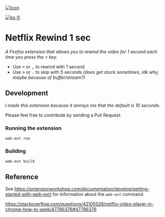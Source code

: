 [![Icon](https://addons.cdn.mozilla.net/user-media/addon_icons/2655/2655859-64.png?modified=995967bd)](https://addons.mozilla.org/en-US/firefox/addon/netflix-rewind-1-sec/)

[![ko-fi](https://ko-fi.com/img/githubbutton_sm.svg)](https://ko-fi.com/L3L0BR8QG)

# Netflix Rewind 1 sec
_A Firefox extension that allows you to rewind the video for 1 second each time you press the < key._


- Use <kbd><</kbd> or <kbd>,</kbd> to rewind with 1 second
- Use <kbd>></kbd> or <kbd>.</kbd> to skip with 5 seconds _(does get stuck sometimes, idk why, maybe because of buffer/stream?)_

## Development
_I made this extension because it annoys me that the default is 10 seconds._

Please feel free to contribute by sending a Pull Request.

### Running the extension
`web-ext run`

### Building
`web-ext build`

## Reference

See https://extensionworkshop.com/documentation/develop/getting-started-with-web-ext/ for information about the `web-ext` command.

https://stackoverflow.com/questions/42105028/netflix-video-player-in-chrome-how-to-seek/47786376#47786376
